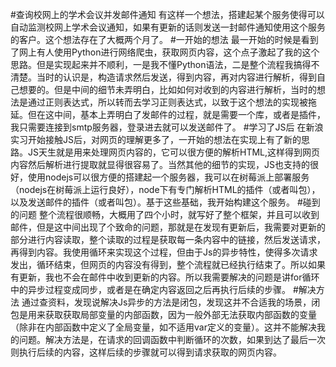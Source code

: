 #查询校网上的学术会议并发邮件通知
有这样一个想法，搭建起某个服务使得可以自动监测校网上学术会议通知，如果有更新的话则发送一封邮件通知使用这个服务的客户。这个想法存在了大概两个月了。
#一开始的想法
最一开始的时候是看到了网上有人使用Python进行网络爬虫，获取网页内容，这个点子激起了我的这个思路。但是实现起来并不顺利，一是我不懂Python语法，二是整个流程我搞得不清楚。当时的认识是，构造请求然后发送，得到内容，再对内容进行解析，得到自己想要的。但是中间的细节未弄明白，比如如何对收到的内容进行解析，当时的想法是通过正则表达式，所以转而去学习正则表达式，以致于这个想法的实现被拖延。但在这中间，基本上弄明白了发邮件的过程，就是需要一个库，或者是插件，我只需要连接到smtp服务器，登录进去就可以发送邮件了。
#学习了JS后
在新浪实习开始接触JS后，对网页的理解更多了，一开始的想法在实现上有了新的思路。JS天生就是用来处理网页内容的，它可以很方便的解析HTML,这样得到网页内容然后解析进行提取就显得很容易了。当然其他的细节的实现，JS也支持的很好，使用nodejs可以很方便的搭建起一个服务器，我可以在树莓派上部署服务（nodejs在树莓派上运行良好），node下有专门解析HTML的插件（或者叫包），以及发送邮件的插件（或者叫包）。基于这些基础，我开始构建这个服务。
#碰到的问题
整个流程很顺畅，大概用了四个小时，就写好了整个框架，并且可以收到邮件，但是这中间出现了个致命的问题，那就是在发现有更新后，我需要对更新的部分进行内容读取，整个读取的过程是获取每一条内容中的链接，然后发送请求，再得到内容。我使用循环来实现这个过程，但由于Js的异步特性，使得多次请求发出，循环结束，但网页的内容没有得到，整个流程就已经执行结束了。所以如果有更新，我也不会在邮件中收到更新的内容。所以我需要解决的问题是讲for循环中的异步过程变成同步，或者是在确定内容返回之后再执行后续的步骤。
#解决方法
通过查资料，发现说解决Js异步的方法是闭包，发现这并不合适我的场景，闭包是用来获取获取局部变量的内部函数，因为一般外部无法获取内部函数的变量（除非在内部函数中定义了全局变量，如不适用var定义的变量）。这并不能解决我的问题。解决方法是，在请求的回调函数中判断循环的次数，如果到达了最后一次则执行后续的内容，这样后续的步骤就可以得到请求获取的网页内容。